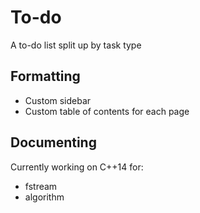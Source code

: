 # To-do
A to-do list split up by task type

## Formatting
- Custom sidebar
- Custom table of contents for each page

## Documenting
Currently working on C++14 for:
- fstream
- algorithm
